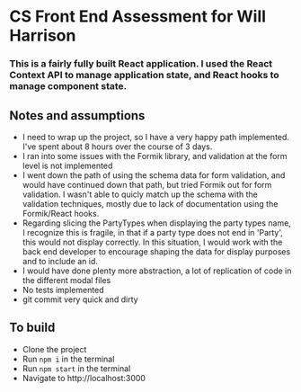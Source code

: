 # CS Front End Assessment for Will Harrison

### This is a fairly fully built React application. I used the React Context API to manage application state, and React hooks to manage component state.

## Notes and assumptions

- I need to wrap up the project, so I have a very happy path implemented. I've spent about 8 hours over the course of 3 days.
- I ran into some issues with the Formik library, and validation at the form level is not implemented
- I went down the path of using the schema data for form validation, and would have continued down that path, but tried Formik out for form validation. I wasn't able to quicly match up the schema with the validation techniques, mostly due to lack of documentation using the Formik/React hooks.
- Regarding slicing the PartyTypes when displaying the party types name, I recognize this is fragile, in that if a party type does not end in 'Party', this would not display correctly. In this situation, I would work with the back end developer to encourage shaping the data for display purposes and to include an id.
- I would have done plenty more abstraction, a lot of replication of code in the different modal files
- No tests implemented
- git commit very quick and dirty

## To build

- Clone the project
- Run `npm i` in the terminal
- Run `npm start` in the terminal
- Navigate to http://localhost:3000
